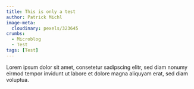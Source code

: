 ```yaml
---
title: This is only a test
author: Patrick Michl
image-meta:
  cloudinary: pexels/323645
crumbs:
  - Microblog
  - Test
tags: [Test]
---
```


Lorem ipsum dolor sit amet, consetetur sadipscing elitr, sed diam nonumy eirmod
tempor invidunt ut labore et dolore magna aliquyam erat, sed diam voluptua.
